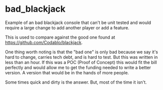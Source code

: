 # bad_blackjack
Example of an bad blackjack console that can't be unit tested and would require a large change to add another player or add a feature.

This is used to compare against the good one found at https://github.com/Codablo/blackjack.

One thing worth noting is that the "bad one" is only bad because we say it's hard to change, carries tech debt, and is hard to test.  But this was written in less than an hour. If this was a POC (Proof of Concept) this would fit the bill perfectly and would allow me to get the funding needed to write a better version. A version that would be in the hands of more people.

Some times quick and dirty is the answer.  But, most of the time it isn't.
